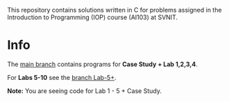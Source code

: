 This repository contains solutions written in C for problems assigned in the Introduction to Programming (IOP) course (AI103) at SVNIT.

# Info

The [main branch](https://github.com/deepsarda/Learning-C) contains programs for **Case Study + Lab 1,2,3,4**.

For **Labs 5-10** see the [branch Lab-5+](https://github.com/deepsarda/Learning-C/tree/Lab-5%2B).



**Note:** You are seeing code for Lab 1 - 5 + Case Study.
